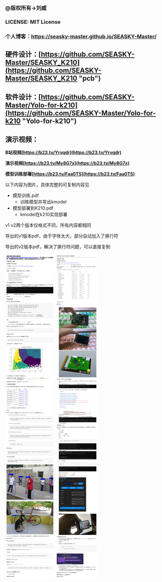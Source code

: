 ### **@版权所有->刘威**

### **LICENSE:** **MIT License**

### 个人博客：<a href="https://seasky-master.github.io/SEASKY-Master/">https://seasky-master.github.io/SEASKY-Master/</a>

## 硬件设计：[https://github.com/SEASKY-Master/SEASKY_K210](https://github.com/SEASKY-Master/SEASKY_K210 "pcb")
## 软件设计：[https://github.com/SEASKY-Master/Yolo-for-k210](https://github.com/SEASKY-Master/Yolo-for-k210 "Yolo-for-k210")
## 演示视频：
**B站视频[https://b23.tv/Yrvqdr](https://b23.tv/Yrvqdr)**

**演示视频[https://b23.tv/My8G7x](https://b23.tv/My8G7x)**

**模型训练部署[https://b23.tv/Faa0TS](https://b23.tv/Faa0TS)**


以下内容为图片，具体完整的可复制内容见

- 模型训练.pdf
  - 训练模型并导出kmodel
- 模型部署到K210.pdf
  - kmodel在k210实现部署

v1 v2两个版本仅格式不同，所有内容都相同

导出的v1版本pdf，由于字体太大，部分自动加入了换行符

导出的v2版本pdf，解决了换行符问题，可以直接复制

<img src="model.png">
<img src="seasky-k210.png">